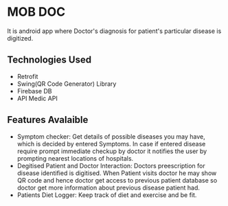 
# MOB DOC

It is android app where Doctor's diagnosis for patient's particular disease is digitized.

## Technologies Used
* Retrofit 
* Swing(QR Code Generator) Library
* Firebase DB
* API Medic API

## Features Avalaible 
* Symptom checker: Get details of possible diseases you may have, which is decided by entered Symptoms. In case if entered disease require prompt immediate checkup by doctor it notifies the user by prompting nearest locations of hospitals.
* Degitised Patient and Doctor Interaction: Doctors preescription for disease identified is digitised. When Patient visits doctor he may show QR code and hence doctor get access to previous patient database so doctor get more information about previous disease patient had.
* Patients Diet Logger: Keep track of diet and exercise and be fit.
